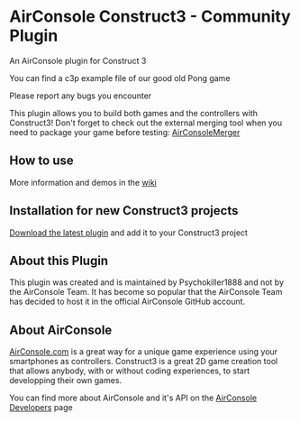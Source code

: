 # AirConsole Construct3 - Community Plugin

An AirConsole plugin for Construct 3

You can find a c3p example file of our good old Pong game

Please report any bugs you encounter

This plugin allows you to build both games and the controllers with Construct3! Don't forget to check out the external merging tool when you need to package your game before testing: [AirConsoleMerger](https://github.com/Psychokiller1888/AirConsoleMerger/releases)

## How to use

More information and demos in the [wiki](https://github.com/AirConsole/airconsole-construct3/wiki)

## Installation for new Construct3 projects

[Download the latest plugin](https://github.com/AirConsole/airconsole-construct3/releases) and add it to your Construct3 project

## About this Plugin

This plugin was created and is maintained by Psychokiller1888 and not by the AirConsole Team. It has become so popular that the AirConsole Team has decided to host it in the official AirConsole GitHub account.

## About AirConsole

[AirConsole.com](https://www.airconsole.com) is a great way for a unique game experience using your smartphones as controllers. Construct3 is a great 2D game creation tool that allows anybody, with or without coding experiences, to start developping their own games.

You can find more about AirConsole and it's API on the [AirConsole Developers](https://developers.airconsole.com/) page
